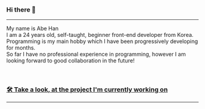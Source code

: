 ### Hi there 👋
<hr/>

My name is Abe Han<br/>
I am a 24 years old, self-taught, beginner front-end developer from Korea.<br/>
Programming is my main hobby which I have been progressively developing for months.<br/>
So far I have no professional experience in programming, however I am looking forward to good collaboration in the future!<br/><br/><br/>

### <a href="https://urlseries.com/"> 🛠 Take a look, at the project I'm currently working on</a>
<hr/>
